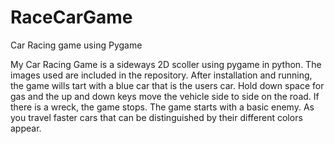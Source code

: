 # RaceCarGame
Car Racing game using Pygame

My Car Racing Game is a sideways 2D scoller using pygame in python. The images used are included in the repository. After installation and running, the game wills tart with a blue car that is the users car. Hold down space for gas and the up and down keys move the vehicle side to side on the road. If there is a wreck, the game stops. The game starts with a basic enemy. As you travel faster cars that can be distinguished by their different colors appear.
